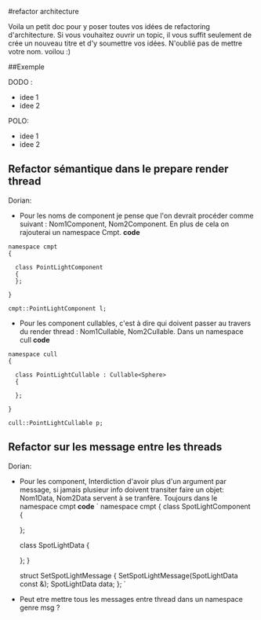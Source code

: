 #refactor architecture

Voila un petit doc pour y poser toutes vos idées de refactoring d'architecture. Si vous vouhaitez ouvrir un topic, il vous suffit seulement de crée un nouveau titre et d'y soumettre vos idées. N'oublié pas de mettre votre nom. voilou :)

##Exemple

DODO :
- idee 1
- idee 2

POLO:
- idee 1
- idee 2

## Refactor sémantique dans le prepare render thread

Dorian:
* Pour les noms de component je pense que l'on devrait procéder comme suivant : Nom1Component, Nom2Component. En plus de cela on rajouterai un namespace Cmpt.
**code**
```
namespace cmpt
{

  class PointLightComponent
  {
  };

}

cmpt::PointLightComponent l;
```

* Pour les component cullables, c'est à dire qui doivent passer au travers du render thread : Nom1Cullable, Nom2Cullable.
Dans un namespace cull
**code**
```
namespace cull
{

  class PointLightCullable : Cullable<Sphere>
  {

  };

}

cull::PointLightCullable p;
```

## Refactor sur les message entre les threads

Dorian:
* Pour les component, Interdiction d'avoir plus d'un argument par message, si jamais plusieur info doivent transiter faire un objet: Nom1Data, Nom2Data servent à se tranfère. Toujours dans le namespace cmpt
**code**
`
  namespace cmpt
  {
    class SpotLightComponent
    {

    };

    class SpotLightData
    {

    };
  }

  struct SetSpotLightMessage
  {
    SetSpotLightMessage(SpotLightData const &);
    SpotLightData data;
  };
`
* Peut etre mettre tous les messages entre thread dans un namespace genre msg ?
